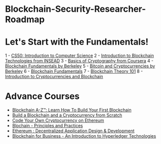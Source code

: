 # Blockchain-Security-Researcher-Roadmap

# Let's Start with the Fundamentals!

1 - [CS50: Introduction to Computer Science](https://www.edx.org/course/introduction-computer-science-harvardx-cs50x)
2 - [Introduction to Blockchain Technologies from INSEAD](https://www.coursera.org/learn/introduction-blockchain-technologies)
3 - [Basics of Cryptography from Coursera](https://www.coursera.org/learn/crypto)
4 - [Blockchain Fundamentals by Berkeley](https://www.edx.org/professional-certificate/uc-berkeleyx-blockchain-fundamentals)
5 - [Bitcoin and Cryptocurrencies by Berkeley](https://www.edx.org/course/cryptocurrencies-bitcoin-and-the-crypto-space)
6 - [Blockchain Fundamentals](https://www.pluralsight.com/courses/blockchain-fundamentals)
7 - [Blockchain Theory 101](https://www.udemy.com/blockchain-theory-101/?siteID=JVFxdTr9V80-e55oGKo5gxRnGlQhBSvZVQ&LSNPUBID=JVFxdTr9V80)
8 - [Introduction to Cryptocurrencies and Blockchain](https://www.udemy.com/introduction-to-cryptocurrencies/?siteID=JVFxdTr9V80-Z_1QLE6XbaDd6JIJaG9h8Q&LSNPUBID=JVFxdTr9V80)
  
  # Advance Courses

- [Blockchain A-Z™: Learn How To Build Your First Blockchain](https://www.udemy.com/build-your-blockchain-az/)
- [Build a Blockchain and a Cryptocurrency from Scratch](https://www.udemy.com/build-blockchain/)
- [Code Your Own Cryptocurrency on Ethereum](https://www.udemy.com/code-your-own-cryptocurrency/)
- [Blochain - Principles and Practices](https://www.pluralsight.com/courses/blockchain-principles-practices)
- [Ethereum : Decentralized Application Design & Development](https://www.udemy.com/ethereum-dapp/)
- [Blockchain for Business - An Introduction to Hyperledger Technologies](https://www.edx.org/course/blockchain-business-introduction-linuxfoundationx-lfs171x-0)

